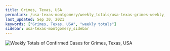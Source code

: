```yaml
---
title: Grimes, Texas, USA
permalink: /usa-texas-montgomery/weekly_totals/usa-texas-grimes-weekly_totals.html
last_updated: Sep 30, 2021
keywords: ["Grimes, Texas, USA", "weekly totals"]
sidebar: usa-texas-montgomery_sidebar
---
```


![Weekly Totals of Confirmed Cases for Grimes, Texas, USA](/covid_tracker/images/graphs/usa-texas-grimes-weekly_totals_graph.png)

